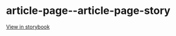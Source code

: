 # article-page--article-page-story

[View in storybook](https://raw.githack.com/Independent-Digital-News-and-Media-Ltd/indy100-pwamp-sb/PR-273-sb/index.html?path=/story/article-page--article-page-story)